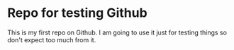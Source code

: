 Repo for testing Github
=========

This is my first repo on Github. I am going to use it just for testing things so don't expect too much from it. 
